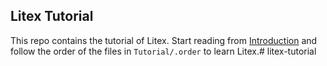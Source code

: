 ## Litex Tutorial

This repo contains the tutorial of Litex. Start reading from [Introduction](Tutorial/Introduction.md) and follow the order of the files in `Tutorial/.order` to learn Litex.# litex-tutorial
